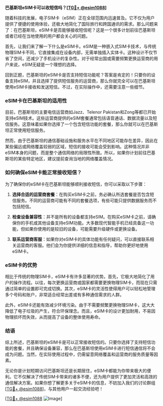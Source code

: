 **巴基斯坦eSIM卡可以收短信吗？[[TG💪+ @esim1088](https://t.me/s/esim1088)]**

随着科技的发展，电子SIM卡（eSIM）正在全球范围内迅速普及。它不仅为用户提供了便捷的使用体验，还极大地简化了国际旅行和跨国通讯的需求。那么问题来了：在巴基斯坦，eSIM卡是否能够接收短信呢？这是一个很多计划前往巴基斯坦或者已经在当地使用的用户都会关心的问题。

首先，让我们来了解一下什么是eSIM卡。eSIM是一种嵌入式SIM卡技术，与传统物理SIM卡不同，它直接集成在设备内部，无需单独插入实体卡。这种设计不仅节省了空间，还减少了手机设计的复杂性。对于经常出国或需要频繁更换运营商的用户来说，eSIM无疑是一个理想的选择。

回到正题，巴基斯坦的eSIM卡是否支持短信功能呢？答案是肯定的！只要你的设备支持eSIM，并且选择了提供短信服务的运营商，那么你就完全可以在巴基斯坦使用eSIM卡接收和发送短信。不过，在实际操作中，还需要注意一些细节。

### eSIM卡在巴基斯坦的适用性

目前，巴基斯坦的主要电信运营商如Jazz、Telenor Pakistan和Zong等都已开始支持eSIM技术。这些运营商提供的eSIM套餐通常包括语音通话、数据流量以及短信服务。这意味着如果你选择了一个包含短信功能的套餐，那么你就可以在巴基斯坦正常使用短信服务。

然而，由于巴基斯坦的通信基础设施和服务水平在不同地区可能存在差异，因此在某些偏远或网络覆盖较弱的区域，短信的接收可能会受到影响。这种情况并非eSIM本身的问题，而是整个通信网络的局限性所致。所以，如果你计划前往巴基斯坦的某些特定地区，建议提前查询当地的网络覆盖情况。

### 如何确保eSIM卡能正常接收短信？

为了确保你的eSIM卡在巴基斯坦能够顺利接收短信，你可以采取以下步骤：

1. **选择合适的运营商套餐**：在购买eSIM卡之前，务必确认所选套餐是否包含短信服务。不同的运营商可能有不同的套餐选项，有些可能只提供数据服务而不包括短信。

2. **检查设备兼容性**：并不是所有的设备都支持eSIM。在购买eSIM卡之前，请确保你的手机或其他设备支持eSIM功能。大多数现代智能手机已经具备这一功能，但如果你使用的是较旧的设备，可能需要升级硬件或更换设备。

3. **联系运营商客服**：如果你对eSIM卡的具体功能有任何疑问，可以直接联系相关运营商的客服。他们会为你提供详细的信息和指导，帮助你更好地使用eSIM卡。

### eSIM卡的优势

相比于传统的物理SIM卡，eSIM卡有许多显著的优势。首先，它极大地简化了用户的操作流程。以往，每次更换运营商或国家都需要更换物理SIM卡，而现在只需通过简单的设置即可完成切换。其次，eSIM卡的灵活性使得用户可以轻松地管理多个号码和账户，非常适合经常出差或有多种通信需求的人群。

此外，eSIM卡还能有效减少环境污染。由于不需要频繁更换物理SIM卡，这大大降低了电子垃圾的产生，符合环保理念。而且，eSIM卡的设计更加耐用，不易因物理损坏而失效，从而提高了设备的整体使用寿命。

### 结语

综上所述，巴基斯坦的eSIM卡是可以正常接收短信的。只要你选择了支持短信功能的套餐，并且确保设备兼容，那么在巴基斯坦使用eSIM卡进行短信通信将不会成为问题。当然，在实际使用过程中，仍需留意网络覆盖和运营商的服务质量等因素。

无论你是计划短期访问巴基斯坦还是长期居住，eSIM卡都能为你带来极大的便利。它不仅解决了传统SIM卡带来的诸多不便，还为用户提供了更加灵活和高效的通信解决方案。如果你想了解更多关于eSIM卡的信息，不妨加入我们的讨论群组[[TG💪+ @esim1088](https://t.me/s/esim1088)]，与其他用户一起交流经验吧！

[[TG💪+ @esim1088](https://t.me/s/esim1088) ![Image](https://i.postimg.cc/4NQfJmqS/Snipaste-2025-05-13-00-14-12.png)]